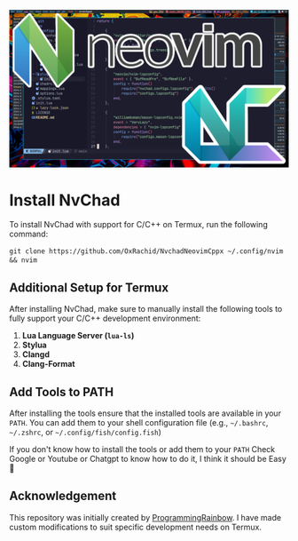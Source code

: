 ![Diagram](screenshot.png)


# Install NvChad

To install NvChad with support for C/C++ on Termux, run the following command:

```
git clone https://github.com/OxRachid/NvchadNeovimCppx ~/.config/nvim && nvim
```

## Additional Setup for Termux

After installing NvChad, make sure to manually install the following tools to fully support your C/C++ development environment:

1. **Lua Language Server (`lua-ls`)**
2. **Stylua**
3. **Clangd**
4. **Clang-Format**
 

## Add Tools to PATH

After installing the tools ensure that the installed tools are available in your `PATH`. You can add them to your shell configuration file (e.g., `~/.bashrc`, `~/.zshrc`, or `~/.config/fish/config.fish`)

If you don't know how to install the tools or add them to your `PATH` Check Google or Youtube or Chatgpt to know how to do it, I think it should be Easy 🙂


## Acknowledgement

This repository was initially created by [ProgrammingRainbow](https://github.com/ProgrammingRainbow). I have made custom modifications to suit specific development needs on Termux.



